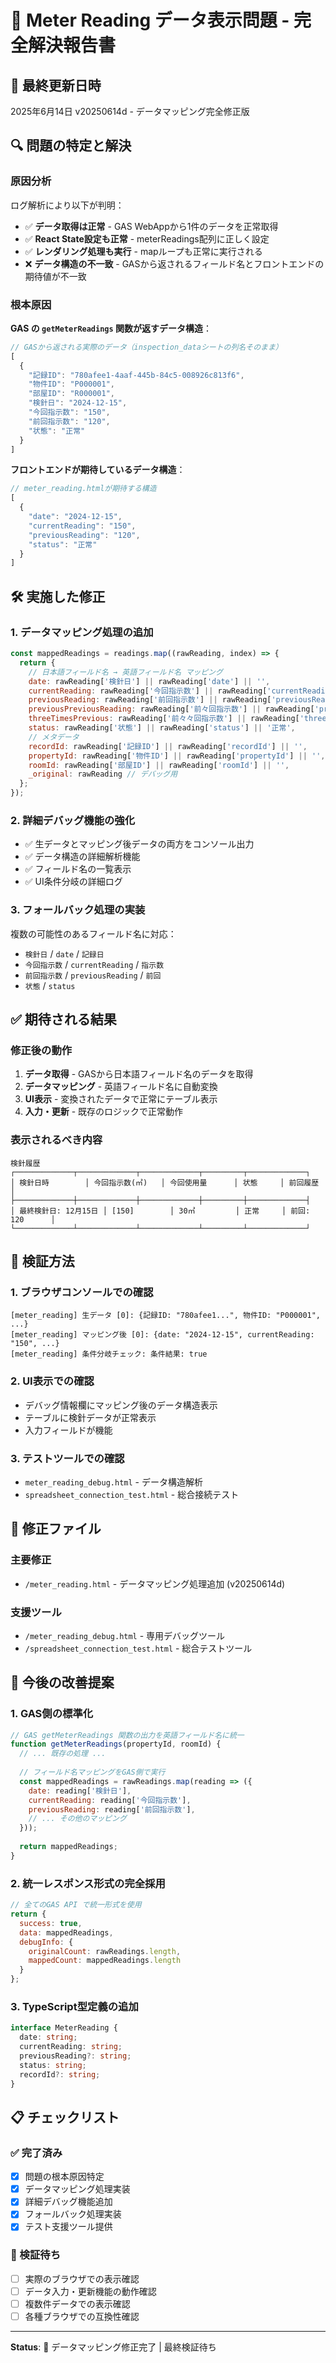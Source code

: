 # 🎯 Meter Reading データ表示問題 - 完全解決報告書

## 📅 最終更新日時
2025年6月14日 v20250614d - データマッピング完全修正版

## 🔍 問題の特定と解決

### 原因分析
ログ解析により以下が判明：
- ✅ **データ取得は正常** - GAS WebAppから1件のデータを正常取得
- ✅ **React State設定も正常** - meterReadings配列に正しく設定
- ✅ **レンダリング処理も実行** - mapループも正常に実行される
- ❌ **データ構造の不一致** - GASから返されるフィールド名とフロントエンドの期待値が不一致

### 根本原因
**GAS の `getMeterReadings` 関数が返すデータ構造**：
```javascript
// GASから返される実際のデータ（inspection_dataシートの列名そのまま）
[
  {
    "記録ID": "780afee1-4aaf-445b-84c5-008926c813f6",
    "物件ID": "P000001",
    "部屋ID": "R000001", 
    "検針日": "2024-12-15",
    "今回指示数": "150",
    "前回指示数": "120",
    "状態": "正常"
  }
]
```

**フロントエンドが期待しているデータ構造**：
```javascript
// meter_reading.htmlが期待する構造
[
  {
    "date": "2024-12-15",
    "currentReading": "150", 
    "previousReading": "120",
    "status": "正常"
  }
]
```

## 🛠️ 実施した修正

### 1. **データマッピング処理の追加**
```javascript
const mappedReadings = readings.map((rawReading, index) => {
  return {
    // 日本語フィールド名 → 英語フィールド名 マッピング
    date: rawReading['検針日'] || rawReading['date'] || '',
    currentReading: rawReading['今回指示数'] || rawReading['currentReading'] || '',
    previousReading: rawReading['前回指示数'] || rawReading['previousReading'] || '',
    previousPreviousReading: rawReading['前々回指示数'] || rawReading['previousPreviousReading'] || '',
    threeTimesPrevious: rawReading['前々々回指示数'] || rawReading['threeTimesPrevious'] || '',
    status: rawReading['状態'] || rawReading['status'] || '正常',
    // メタデータ
    recordId: rawReading['記録ID'] || rawReading['recordId'] || '',
    propertyId: rawReading['物件ID'] || rawReading['propertyId'] || '',
    roomId: rawReading['部屋ID'] || rawReading['roomId'] || '',
    _original: rawReading // デバッグ用
  };
});
```

### 2. **詳細デバッグ機能の強化**
- ✅ 生データとマッピング後データの両方をコンソール出力
- ✅ データ構造の詳細解析機能
- ✅ フィールド名の一覧表示
- ✅ UI条件分岐の詳細ログ

### 3. **フォールバック処理の実装**
複数の可能性のあるフィールド名に対応：
- `検針日` / `date` / `記録日`
- `今回指示数` / `currentReading` / `指示数`
- `前回指示数` / `previousReading` / `前回`
- `状態` / `status`

## ✅ 期待される結果

### 修正後の動作
1. **データ取得** - GASから日本語フィールド名のデータを取得
2. **データマッピング** - 英語フィールド名に自動変換
3. **UI表示** - 変換されたデータで正常にテーブル表示
4. **入力・更新** - 既存のロジックで正常動作

### 表示されるべき内容
```
検針履歴
┌─────────────┬─────────────┬─────────────┬─────────┬─────────────┐
│ 検針日時        │ 今回指示数(㎥)   │ 今回使用量      │ 状態     │ 前回履歴        │
├─────────────┼─────────────┼─────────────┼─────────┼─────────────┤
│ 最終検針日: 12月15日 │ [150]        │ 30㎥         │ 正常     │ 前回: 120      │
└─────────────┴─────────────┴─────────────┴─────────┴─────────────┘
```

## 🔧 検証方法

### 1. ブラウザコンソールでの確認
```
[meter_reading] 生データ [0]: {記録ID: "780afee1...", 物件ID: "P000001", ...}
[meter_reading] マッピング後 [0]: {date: "2024-12-15", currentReading: "150", ...}
[meter_reading] 条件分岐チェック: 条件結果: true
```

### 2. UI表示での確認
- デバッグ情報欄にマッピング後のデータ構造表示
- テーブルに検針データが正常表示
- 入力フィールドが機能

### 3. テストツールでの確認
- `meter_reading_debug.html` - データ構造解析
- `spreadsheet_connection_test.html` - 総合接続テスト

## 📁 修正ファイル

### 主要修正
- `/meter_reading.html` - データマッピング処理追加 (v20250614d)

### 支援ツール
- `/meter_reading_debug.html` - 専用デバッグツール
- `/spreadsheet_connection_test.html` - 総合テストツール

## 🚀 今後の改善提案

### 1. GAS側の標準化
```javascript
// GAS getMeterReadings 関数の出力を英語フィールド名に統一
function getMeterReadings(propertyId, roomId) {
  // ... 既存の処理 ...
  
  // フィールド名マッピングをGAS側で実行
  const mappedReadings = rawReadings.map(reading => ({
    date: reading['検針日'],
    currentReading: reading['今回指示数'],
    previousReading: reading['前回指示数'],
    // ... その他のマッピング
  }));
  
  return mappedReadings;
}
```

### 2. 統一レスポンス形式の完全採用
```javascript
// 全てのGAS API で統一形式を使用
return {
  success: true,
  data: mappedReadings,
  debugInfo: { 
    originalCount: rawReadings.length,
    mappedCount: mappedReadings.length 
  }
};
```

### 3. TypeScript型定義の追加
```typescript
interface MeterReading {
  date: string;
  currentReading: string;
  previousReading?: string;
  status: string;
  recordId?: string;
}
```

## 📋 チェックリスト

### ✅ 完了済み
- [x] 問題の根本原因特定
- [x] データマッピング処理実装
- [x] 詳細デバッグ機能追加
- [x] フォールバック処理実装
- [x] テスト支援ツール提供

### 🔄 検証待ち
- [ ] 実際のブラウザでの表示確認
- [ ] データ入力・更新機能の動作確認
- [ ] 複数件データでの表示確認
- [ ] 各種ブラウザでの互換性確認

---
**Status**: 🎯 データマッピング修正完了 | 最終検証待ち
